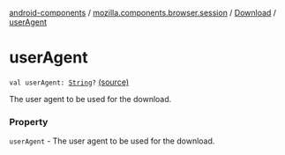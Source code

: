 [android-components](../../index.md) / [mozilla.components.browser.session](../index.md) / [Download](index.md) / [userAgent](./user-agent.md)

# userAgent

`val userAgent: `[`String`](https://kotlinlang.org/api/latest/jvm/stdlib/kotlin/-string/index.html)`?` [(source)](https://github.com/mozilla-mobile/android-components/blob/master/components/browser/session/src/main/java/mozilla/components/browser/session/Download.kt#L28)

The user agent to be used for the download.

### Property

`userAgent` - The user agent to be used for the download.